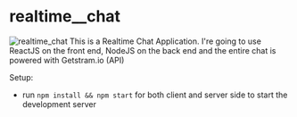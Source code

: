 # realtime__chat
![realtime_chat](https://user-images.githubusercontent.com/90052240/159164803-b9e93133-e8c6-4a53-ac15-2fc446ad9027.PNG)
This is a Realtime Chat Application. I're going to use ReactJS on the front end, NodeJS on the back end and the entire chat is powered with Getstram.io (API)

Setup:
  - run `npm install && npm start` for both client and server side to start the development server
